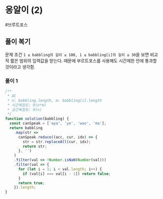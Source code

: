 # 옹알이 (2)

#브루트포스

## 풀이 복기

문제 조건 `1 ≤ babbling의 길이 ≤ 100, 1 ≤ babbling[i]의 길이 ≤ 30`을 보면 비교적 짧은 범위의 입력값을 받는다. 때문에 부르트포스를 사용해도 시간제한 안에 통과할것이라고 생각함.

### 풀이 1

```js
/**
 * AC
 * n: babbling.length, m: babbling[i].length
 * 시간복잡도: O(n*m)
 * 공간복잡도: O(n)
 */
function solution(babbling) {
  const canSpeak = ['aya', 'ye', 'woo', 'ma'];
  return babbling
    .map(str =>
      canSpeak.reduce((acc, cur, idx) => {
        str = str.replaceAll(cur, idx);
        return str;
      }, '')
    )
    .filter(val => !Number.isNaN(Number(val)))
    .filter(val => {
      for (let i = 1; i < val.length; i++) {
        if (val[i] === val[i - 1]) return false;
      }
      return true;
    }).length;
}
```
